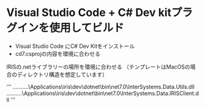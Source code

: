 # Visual Studio Code + C# Dev kitプラグインを使用してビルド

- Visual Studio Code にC# Dev Kitをインストール
- cd7.csprojの内容を環境に合わせる

IRISの.netライブラリーの場所を環境に合わせる
（テンプレートはMacOSの場合のディレクトリ構造を想定しています）

'''
 <ItemGroup>
    <Reference Include="InterSystems.Data.Utils">
      <HintPath>..\..\..\..\..\Applications\iris\dev\dotnet\bin\net7.0\InterSystems.Data.Utils.dll</HintPath>
    </Reference>
    <Reference Include="InterSystems.Data.IRISClient">
      <HintPath>..\..\..\..\..\Applications\iris\dev\dotnet\bin\net7.0\InterSystems.Data.IRISClient.dll</HintPath>
    </Reference>
  </ItemGroup>
'''

